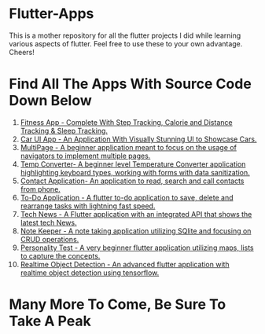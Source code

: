 # Flutter-Apps
This is a mother repository for all the flutter projects I did while learning various aspects of flutter. Feel free to use these to your own advantage. Cheers!

# Find All The Apps With Source Code Down Below

<ol> 
<li> <a href="https://github.com/sayam56/FitnessApp"> Fitness App - Complete With Step Tracking, Calorie and Distance Tracking & Sleep Tracking. </a></li>
<li> <a href="https://github.com/sayam56/Flutter-Car-Showcase-App-UI"> Car UI App - An Application With Visually Stunning UI to Showcase Cars. </a></li>
<li> <a href="https://github.com/sayam56/Fluttter--MultiPage-Application"> MultiPage - A beginner application meant to focus on the usage of navigators to implement multiple pages. </a></li>
<li> <a href="https://github.com/sayam56/Flutter--TemperatureConverter"> Temp Converter- A beginner level Temperature Converter application highlighting keyboard types, working with forms with data sanitization. </a></li>
<li> <a href="https://github.com/sayam56/Flutter---Contacts-Application"> Contact Application- An application to read, search and call contacts from phone. </a></li>
<li> <a href="https://github.com/sayam56/Flutter---Task-Scheduler"> To-Do Application - A flutter to-do application to save, delete and rearrange tasks with lightning fast speed. </a></li>
<li> <a href="https://github.com/sayam56/Flutter---Tech-News"> Tech News - A Flutter application with an integrated API that shows the latest tech News. </a></li>
<li> <a href="https://github.com/sayam56/Flutter--NoteKeeper"> Note Keeper - A note taking application utilizing SQlite and focusing on CRUD operations. </a></li>
  <li> <a href="https://github.com/sayam56/Flutter--PersonalityTest"> Personality Test - A very beginner flutter application utilizing maps, lists to capture the concepts. </a></li>
<li> <a href="https://github.com/sayam56/Flutter--RealTimeObjectDetection"> Realtime Object Detection - An advanced flutter application with realtime object detection using tensorflow. </a></li>
</ol>



# Many More To Come, Be Sure To Take A Peak
